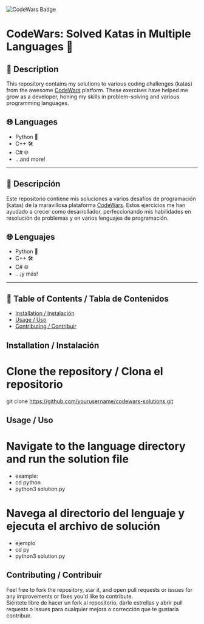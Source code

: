 ![CodeWars Badge](https://www.codewars.com/users/Wikilift/badges/large)

# CodeWars: Solved Katas in Multiple Languages 🚀

## 📝 Description
This repository contains my solutions to various coding challenges (katas) from the awesome [CodeWars](https://www.codewars.com/) platform. These exercises have helped me grow as a developer, honing my skills in problem-solving and various programming languages.

## 🌐 Languages
- Python 🐍
- C++ 🛠️
- C# 🌐
- ...and more!

---

## 📝 Descripción
Este repositorio contiene mis soluciones a varios desafíos de programación (katas) de la maravillosa plataforma [CodeWars](https://www.codewars.com/). Estos ejercicios me han ayudado a crecer como desarrollador, perfeccionando mis habilidades en resolución de problemas y en varios lenguajes de programación.

## 🌐 Lenguajes
- Python 🐍
- C++ 🛠️
- C# 🌐
- ...¡y más!

---

## 📜 Table of Contents / Tabla de Contenidos
- [Installation / Instalación](#installation--instalación)
- [Usage / Uso](#usage--uso)
- [Contributing / Contribuir](#contributing--contribuir)

## Installation / Instalación

# Clone the repository / Clona el repositorio
git clone https://github.com/yourusername/codewars-solutions.git

## Usage / Uso

# Navigate to the language directory and run the solution file
- example:
- cd python
- python3 solution.py
# Navega al directorio del lenguaje y ejecuta el archivo de solución
- ejemplo
- cd py 
- python3 solution.py

## Contributing / Contribuir
Feel free to fork the repository, star it, and open pull requests or issues for any improvements or fixes you'd like to contribute.  
Siéntete libre de hacer un fork al repositorio, darle estrellas y abrir pull requests o issues para cualquier mejora o corrección que te gustaría contribuir.
